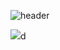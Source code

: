 ![header](https://capsule-render.vercel.app/api?type=Slice&color=auto&height=200&section=header&text=Hello%20World!&fontSize=60&rotate=30)

 <img src="https://img.shields.io/badge/JAVA-3178C6?style=flat&logo=TypeScript&logoColor=white"/>d




<!--
**jinee11/jinee11** is a ✨ _special_ ✨ repository because its `README.md` (this file) appears on your GitHub profile.

Here are some ideas to get you started:

- 🔭 I’m currently working on ...
- 🌱 I’m currently learning ...
- 👯 I’m looking to collaborate on ...
- 🤔 I’m looking for help with ...
- 💬 Ask me about ...
- 📫 How to reach me: ...
- 😄 Pronouns: ...
- ⚡ Fun fact: ...
-->
